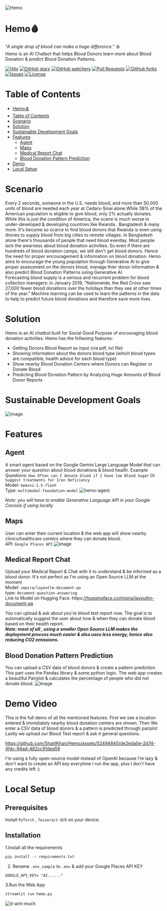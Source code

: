 ![Hemo](https://github.com/ShatilKhan/Hemo/assets/52494840/0ec6a69e-6c42-41c3-b520-443ef132d507)


# Hemo🩸
*"A single drop of blood can make a huge difference."* 🩸  
Hemo is an AI Chatbot that helps Blood Donors learn more about Blood Donation &amp; predict Blood Donation Patterns.

[![Hits](https://hits.sh/github.com/ShatilKhan/Hemo/hits.svg)](https://hits.sh/github.com/ShatilKhan/Hemo/hits/)
[![GitHub stars](https://img.shields.io/github/stars/ShatilKhan/Hemo.svg)](https://github.com/Shatikhan/Hemo/stargazers)
[![GitHub watchers](https://img.shields.io/github/watchers/ShatilKhan/Hemo.svg)](https://github.com/Shatikhan/Hemo/watchers)
[![Pull Requests](https://img.shields.io/github/issues-pr/ShatilKhan/Hemo.svg)](https://github.com/Shatikhan/Hemo/pulls)
[![GitHub forks](https://img.shields.io/github/forks/ShatilKhan/Hemo.svg)](https://github.com/Shatikhan/Hemo/network/members)
[![Issues](https://img.shields.io/github/issues/ShatilKhan/Hemo.svg)](https://github.com/Shatikhan/Hemo/issues)
[![License](https://img.shields.io/github/license/ShatilKhan/Hemo.svg)](https://github.com/Shatikhan/Hemo/blob/main/LICENSE)

# Table of Contents
- [Hemo🩸](#hemo)
- [Table of Contents](#table-of-contents)
- [Scenario](#scenario)
- [Solution](#solution)
- [Sustainable Development Goals](#sustainable-development-goals)
- [Features](#features)
  - [Agent](#agent)
  - [Maps](#maps)
  - [Medical Report Chat](#medical-report-chat)
  - [Blood Donation Pattern Prediction](#blood-donation-pattern-prediction)
- [Demo](#demo-video)
- [Local Setup](#local-setup)

# Scenario
Every 2 seconds, someone in the U.S. needs blood, and more than 50,000 units of blood are needed each year at Cedars-Sinai alone.While 38% of the American population is eligible to give blood, only 2% actually donates. While this is just the condition of America, the scene is much worse in under-developed & developing countries like Rwanda , Bangladesh & many more. It's become so scarce to find blood donors that Rwanda is even using drones to supply blood from big cities to remote villages. In Bangladesh alone there's thousands of people that need blood everday. Most people lack the awarness about blood donation activities. So even if there are hundreds of blood donation camps, we still don't get blood donors. Hence the need for proper encouragement & information on blood donation. Hemo aims to encourage the young population through Generative AI to give proper assessment on the donors blood, manage thier donor information & also predict Blood Donation Patterns using Generative AI.  
Forecasting blood supply is a serious and recurrent problem for blood collection managers: in January 2019, "Nationwide, the Red Cross saw 27,000 fewer blood donations over the holidays than they see at other times of the year." Machine learning can be used to learn the patterns in the data to help to predict future blood donations and therefore save more lives.

# Solution
Hemo is an AI chatbot built for Social Good Purpose of encouraging blood donation activities. 
Hemo has the follwoing features:
- Getting Donors Blood Report as input (via pdf, txt file)
- Showing information about the donors blood type (which blood types are compatible, health advice for each blood type)
- Show nearby Blood Donation Centers where Donors can Register or Donate Blood
- Predicting Blood Donation Pattern by Analyzing Huge Amounts of Blood Donor Reports

# Sustainable Development Goals
![image](https://github.com/ShatilKhan/Hemo/assets/52494840/31bf9b26-a706-4a67-98a4-6d99884570f1)

# Features

## Agent
A smart agent based on the Google Gemini Large Language Model that can answer your question about blood donations & blood health.
Example Questions: `How Often can I donate blood if I have low Blood Sugar` Or `Suggest treatments for Iron Deficiency`  
Model: `Gemini-1.5-flash`  
Type: `multimodal-foundation-model`
![hemo-agent](https://github.com/user-attachments/assets/7a73ee82-b86c-4a91-8fd9-243aba996809)

*Note: you will have to enable Generative Language API in your Google Console if using locally*


## Maps
User can enter their current location & the web app will show nearby clinics/healthcare centers where they can donate blood.  
API: `Google Places API`
![image](https://github.com/ShatilKhan/Hemo/assets/52494840/6d2a179c-0e69-4344-8dfb-908d354d25af)



## Medical Report Chat
Upload your Medical Report & Chat with it to understand & be informed as a blood donor. It's not perfect as I'm using an Open Source LLM at the moment  
Model: `impira/layoutlm-document-qa`  
type: `document-question-answering`  
Link to Model on Hugging Face: https:[//huggingface.co/impira/layoutlm-document-qa](https://huggingface.co/impira/layoutlm-document-qa)

You can upload & ask about you're blood test report now.
The goal is to automatically suggest the user about how & when they can donate blood based on their health report.  
***Note: most of all , using a smaller Open Source LLM makes the deployment process much easier & also uses less energy, hence also reducing CO2 emissions.***

## Blood Donation Pattern Prediction
You can upload a CSV data of blood donors & create a pattern prediction. This part uses the Pandas library & some python logic.
The web app creates a beautiful Pairplot & calculates the percentage of people who did not donate blood.
![image](https://github.com/ShatilKhan/Hemo/assets/52494840/75db5502-d2e1-411c-92b5-225ea473023a)

# Demo Video
This is the full demo of all the mentioned features.
First we see a location entered & immidiately nearby blood donation centers are shown.
Then We enter a CSV data of blood donors & a pattern is predicted through pairplot
Lastly we upload our Blood Test report & ask it general questions.


https://github.com/ShatilKhan/Hemo/assets/52494840/de2eda0e-2d74-4fdc-94ad-482cc91dea59



I'm using a fully open-source model instead of OpenAI because I'm lazy & don't want to create an API key everytime I run the app, plus I don't have any credits left :)

# Local Setup

## Prerequisites  
Install `PyTorch` , `Tesseract-OCR` on your device.

## Installation  

1.Install all the requirements  
```bash
pip install -r requirements.txt
```  
2. Rename `.env_sample` to `.env` & add your Google Places API KEY  
```
GOOGLE_API_KEY= "AI......"
```
3.Run the Web App   
```bash
streamlit run hemo.py
```
![it-aint-much](https://github.com/ShatilKhan/Hemo/assets/52494840/d87b328e-b1ce-42cf-820b-93a825997595)

